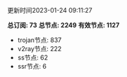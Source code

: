更新时间2023-01-24 09:11:27

**总订阅: 73**
**总节点: 2249**
**有效节点: 1127**
- trojan节点: 837
- v2ray节点: 222
- ss节点: 62
- ssr节点: 6
